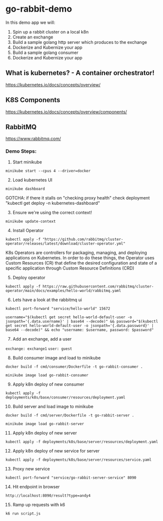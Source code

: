 # go-rabbit-demo

In this demo app we will:
1. Spin up a rabbit cluster on a local k8n
2. Create an exchange
3. Build a sample golang http server which produces to the exchange
4. Dockerize and Kubernize your app
5. Build a sample golang consumer
6. Dockerize and Kubernize your app


## What is kubernetes? - A container orchestrator!
https://kubernetes.io/docs/concepts/overview/

## K8S Components
https://kubernetes.io/docs/concepts/overview/components/

## RabbitMQ
https://www.rabbitmq.com/

### Demo Steps:

1. Start minikube

```minikube start --cpus 4 --driver=docker```

2. Load kubernetes UI

```minikube dashboard```

GOTCHA: if there it stalls on "checking proxy health" check deployment "kubectl get deploy -n kubernetes-dashboard"

3. Ensure we're using the correct context!

```minikube update-context```

4. Install Operator

```kubectl apply -f "https://github.com/rabbitmq/cluster-operator/releases/latest/download/cluster-operator.yml"```

K8s Operators are controllers for packaging, managing, and deploying applications on Kubernetes. In order to do these things, the Operator uses Custom Resources (CR) that define the desired configuration and state of a specific application through Custom Resource Definitions (CRD)

5. Deploy operator

```kubectl apply -f https://raw.githubusercontent.com/rabbitmq/cluster-operator/main/docs/examples/hello-world/rabbitmq.yaml```

6. Lets have a look at the rabbitmq ui

```kubectl port-forward "service/hello-world" 15672```

```username="$(kubectl get secret hello-world-default-user -o jsonpath='{.data.username}' | base64 --decode)" && password="$(kubectl get secret hello-world-default-user -o jsonpath='{.data.password}' | base64 --decode)" && echo "username: $username, password: $password"```

7. Add an exchange, add a user

```exchange: exchange1```
```user: guest```

8. Build consumer image and load to minikube

```docker build -f cmd/consumer/Dockerfile -t go-rabbit-consumer .```

```minikube image load go-rabbit-consumer```

9. Apply k8n deploy of new consumer

```kubectl apply -f deployments/k8s/base/consumer/resources/deployment.yaml```

10. Build server and load image to minikube
 
```docker build -f cmd/server/Dockerfile -t go-rabbit-server .```

```minikube image load go-rabbit-server```

11. Apply k8n deploy of new server

```kubectl apply -f deployments/k8s/base/server/resources/deployment.yaml```

12. Apply k8n deploy of new service for server

```kubectl apply -f deployments/k8s/base/server/resources/service.yaml```

13. Proxy new service

```kubectl port-forward "service/go-rabbit-server-service" 8090```

14. Hit endpoint in browser

```http://localhost:8090/result?type=andy4```

15. Ramp up requests with k6

```k6 run script.js```
